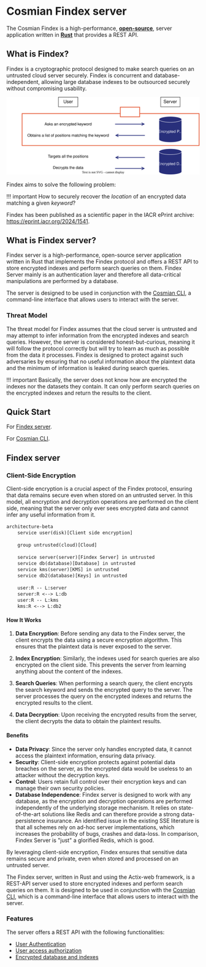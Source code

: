# Cosmian Findex server

The Cosmian Findex is a high-performance, [**open-source**](https://github.com/Cosmian/findex-server), server application
written in [**Rust**](https://www.rust-lang.org/) that provides a REST API.

## What is Findex?

Findex is a cryptographic protocol designed to make search queries on an untrusted cloud server securely. Findex is concurrent and database-independent, allowing large database indexes to be outsourced securely without compromising usability.

![Architecture client server](./images/Findex.svg)

Findex aims to solve the following problem:

!!! important
    How to securely recover the _location_ of an encrypted data matching a given _keyword_?

Findex has been published as a scientific paper in the IACR ePrint archive: <https://eprint.iacr.org/2024/1541>.

## What is Findex server?

Findex server is a high-performance, open-source server application written in Rust that implements the Findex protocol and offers a REST API to store encrypted indexes and perform search queries on them.  Findex Server mainly is an authentication layer and therefore all data-critical manipulations are performed by a database.

The server is designed to be used in conjunction with the [Cosmian CLI](/cosmian_cli), a command-line interface that allows users to interact with the server.

### Threat Model

The threat model for Findex assumes that the cloud server is untrusted and may attempt to infer information from the encrypted indexes and search queries. However, the server is considered honest-but-curious, meaning it will follow the protocol correctly but will try to learn as much as possible from the data it processes. Findex is designed to protect against such adversaries by ensuring that no useful information about the plaintext data and the minimum of information is leaked during search queries.

!!! important
    Basically, the server does not know how are encrypted the indexes nor the datasets they contain. It can only perform search queries on the encrypted indexes and return the results to the client.

## Quick Start

For [Findex server](./quick_start.md).

For [Cosmian CLI](./quick_start_client.md).

## Findex server

### Client-Side Encryption

Client-side encryption is a crucial aspect of the Findex protocol, ensuring that data remains secure even when stored on an untrusted server. In this model, all encryption and decryption operations are performed on the client side, meaning that the server only ever sees encrypted data and cannot infer any useful information from it.

```mermaid
architecture-beta
    service user(disk)[Client side encryption]

    group untrusted(cloud)[Cloud]

    service server(server)[Findex Server] in untrusted
    service db(database)[Database] in untrusted
    service kms(server)[KMS] in untrusted
    service db2(database)[Keys] in untrusted

    user:R -- L:server
    server:R <--> L:db
    user:R -- L:kms
    kms:R <--> L:db2
```

#### How It Works

1. **Data Encryption**: Before sending any data to the Findex server, the client encrypts the data using a secure encryption algorithm. This ensures that the plaintext data is never exposed to the server.

2. **Index Encryption**: Similarly, the indexes used for search queries are also encrypted on the client side. This prevents the server from learning anything about the content of the indexes.

3. **Search Queries**: When performing a search query, the client encrypts the search keyword and sends the encrypted query to the server. The server processes the query on the encrypted indexes and returns the encrypted results to the client.

4. **Data Decryption**: Upon receiving the encrypted results from the server, the client decrypts the data to obtain the plaintext results.

#### Benefits

- **Data Privacy**: Since the server only handles encrypted data, it cannot access the plaintext information, ensuring data privacy.
- **Security**: Client-side encryption protects against potential data breaches on the server, as the encrypted data would be useless to an attacker without the decryption keys.
- **Control**: Users retain full control over their encryption keys and can manage their own security policies.
- **Database Independence**: Findex server is designed to work with any database, as the encryption and decryption operations are performed independently of the underlying storage mechanism. It relies on state-of-the-art solutions like Redis and can therefore provide a strong data-persistence insurance. An identified issue in the existing SSE literature is that all schemes rely on ad-hoc server implementations, which increases the probability of bugs, crashes and data-loss. In comparison, Findex Server is "just" a glorified Redis, which is good.

By leveraging client-side encryption, Findex ensures that sensitive data remains secure and private, even when stored and processed on an untrusted server.

The Findex server, written in Rust and using the Actix-web framework, is a REST-API server used to store encrypted indexes and perform search queries on them. It is designed to be used in conjunction with the [Cosmian CLI](/cosmian_cli), which is a command-line interface that allows users to interact with the server.

### Features

The server offers a REST API with the following functionalities:

- [User Authentication](./authentication.md)
- [User access authorization](./authorization.md)
- [Encrypted database and indexes](./database.md)
